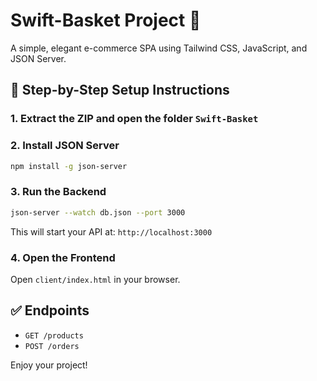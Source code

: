 
# Swift-Basket Project 🛒

A simple, elegant e-commerce SPA using Tailwind CSS, JavaScript, and JSON Server.

## 🔧 Step-by-Step Setup Instructions

### 1. Extract the ZIP and open the folder `Swift-Basket`

### 2. Install JSON Server
```bash
npm install -g json-server
```

### 3. Run the Backend
```bash
json-server --watch db.json --port 3000
```

This will start your API at: `http://localhost:3000`

### 4. Open the Frontend
Open `client/index.html` in your browser.

## ✅ Endpoints
- `GET /products`
- `POST /orders`

Enjoy your project!
